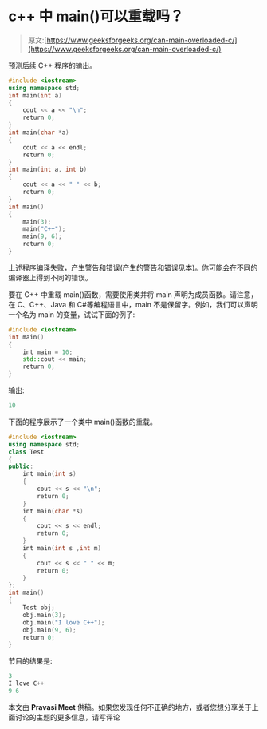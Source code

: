 # c++ 中 main()可以重载吗？

> 原文:[https://www.geeksforgeeks.org/can-main-overloaded-c/](https://www.geeksforgeeks.org/can-main-overloaded-c/)

预测后续 C++ 程序的输出。

```cpp
#include <iostream>
using namespace std;
int main(int a)
{
    cout << a << "\n";
    return 0;
}
int main(char *a)
{
    cout << a << endl;
    return 0;
}
int main(int a, int b)
{
    cout << a << " " << b;
    return 0;
}
int main()
{
    main(3);
    main("C++");
    main(9, 6);
    return 0;
}
```

上述程序编译失败，产生警告和错误(产生的警告和错误见[本](http://ideone.com/SFhsE7))。你可能会在不同的编译器上得到不同的错误。

要在 C++ 中重载 main()函数，需要使用类并将 main 声明为成员函数。请注意，在 C、C++、Java 和 C#等编程语言中，main 不是保留字。例如，我们可以声明一个名为 main 的变量，试试下面的例子:

```cpp
#include <iostream>
int main()
{
    int main = 10;
    std::cout << main;
    return 0;
}
```

输出:

```cpp
10
```

下面的程序展示了一个类中 main()函数的重载。

```cpp
#include <iostream>
using namespace std;
class Test
{
public:
    int main(int s)
    {
        cout << s << "\n";
        return 0;
    }
    int main(char *s)
    {
        cout << s << endl;
        return 0;
    }
    int main(int s ,int m)
    {
        cout << s << " " << m;
        return 0;
    }
};
int main()
{
    Test obj;
    obj.main(3);
    obj.main("I love C++");
    obj.main(9, 6);
    return 0;
}
```

节目的结果是:

```cpp
3
I love C++
9 6
```

本文由 **Pravasi Meet** 供稿。如果您发现任何不正确的地方，或者您想分享关于上面讨论的主题的更多信息，请写评论